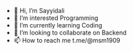 - 👋 Hi, I’m Sayyidali  
- 👀 I’m interested Programming
- 🌱 I’m currently learning Coding
- 💞️ I’m looking to collaborate on Backend
- 📫 How to reach me t.me/@msm1909

<!---
Sayyidali-online/Sayyidali-online is a ✨ special ✨ repository because its `README.md` (this file) appears on your GitHub profile.
You can click the Preview link to take a look at your changes.
--->
